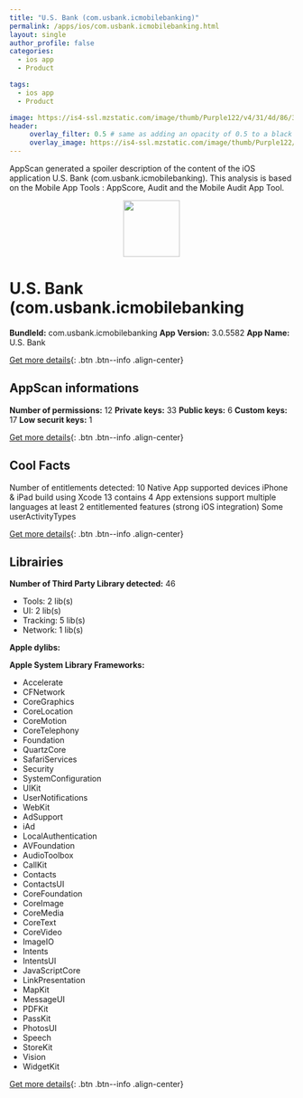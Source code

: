 ```yaml
---
title: "U.S. Bank (com.usbank.icmobilebanking)"
permalink: /apps/ios/com.usbank.icmobilebanking.html
layout: single
author_profile: false
categories: 
  - ios app 
  - Product 

tags: 
  - ios app 
  - Product 

image: https://is4-ssl.mzstatic.com/image/thumb/Purple122/v4/31/4d/86/314d86a1-8d3f-95b5-33c1-98cd87da5cb7/AppIcon-0-1x_U007emarketing-0-7-0-85-220.png/512x512bb.jpg
header: 
     overlay_filter: 0.5 # same as adding an opacity of 0.5 to a black background
     overlay_image: https://is4-ssl.mzstatic.com/image/thumb/Purple122/v4/31/4d/86/314d86a1-8d3f-95b5-33c1-98cd87da5cb7/AppIcon-0-1x_U007emarketing-0-7-0-85-220.png/512x512bb.jpg
---
```

AppScan generated a spoiler description of the content of the iOS application U.S. Bank (com.usbank.icmobilebanking). This analysis is based on the Mobile App Tools : AppScore, Audit and the Mobile Audit App Tool.

  
  
<div style="text-align: center;"><img src="https://is4-ssl.mzstatic.com/image/thumb/Purple122/v4/31/4d/86/314d86a1-8d3f-95b5-33c1-98cd87da5cb7/AppIcon-0-1x_U007emarketing-0-7-0-85-220.png/512x512bb.jpg" width="100" height="100"></div>  
  
# U.S. Bank (com.usbank.icmobilebanking

**BundleId:** com.usbank.icmobilebanking
**App Version:** 3.0.5582
**App Name:** U.S. Bank


[Get more details](/pricing.html){: .btn .btn--info .align-center}  
  
## AppScan informations 

**Number of permissions:** 12
**Private keys:** 33
**Public keys:** 6
**Custom keys:** 17
**Low securit keys:** 1
  
[Get more details](/pricing.html){: .btn .btn--info .align-center}

## Cool Facts

Number of entitlements detected: 10
Native App
supported devices iPhone & iPad
build using Xcode 13
contains 4 App extensions
support multiple languages
at least 2 entitlemented features (strong iOS integration)
Some userActivityTypes
  
[Get more details](/pricing.html){: .btn .btn--info .align-center}

## Librairies 
**Number of Third Party Library detected:** 46
- Tools: 2 lib(s)
- UI: 2 lib(s)
- Tracking: 5 lib(s)
- Network: 1 lib(s)

**Apple dylibs:**


**Apple System Library Frameworks:**
- Accelerate
- CFNetwork
- CoreGraphics
- CoreLocation
- CoreMotion
- CoreTelephony
- Foundation
- QuartzCore
- SafariServices
- Security
- SystemConfiguration
- UIKit
- UserNotifications
- WebKit
- AdSupport
- iAd
- LocalAuthentication
- AVFoundation
- AudioToolbox
- CallKit
- Contacts
- ContactsUI
- CoreFoundation
- CoreImage
- CoreMedia
- CoreText
- CoreVideo
- ImageIO
- Intents
- IntentsUI
- JavaScriptCore
- LinkPresentation
- MapKit
- MessageUI
- PDFKit
- PassKit
- PhotosUI
- Speech
- StoreKit
- Vision
- WidgetKit


  
[Get more details](/pricing.html){: .btn .btn--info .align-center}

